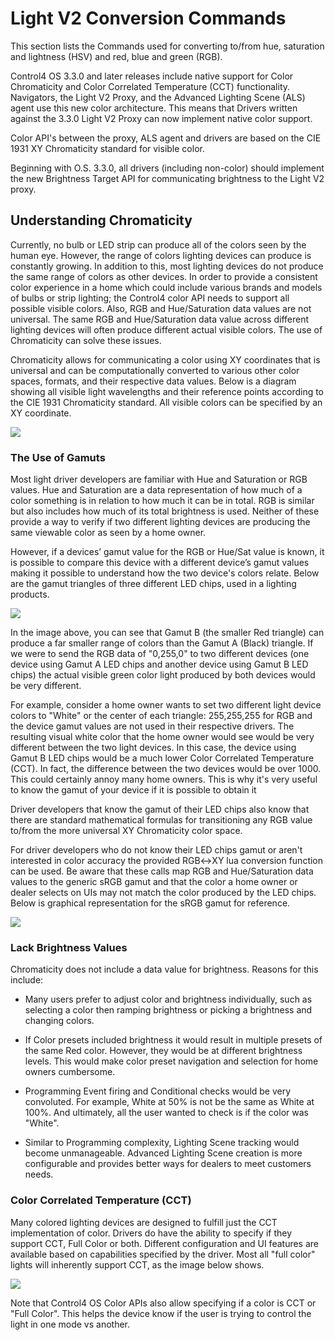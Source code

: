 # Light V2 Conversion Commands

This section lists the Commands used for converting to/from hue, saturation and lightness (HSV) and red, blue and green (RGB).

Control4 OS 3.3.0 and later releases include native support for Color Chromaticity and Color Correlated Temperature (CCT) functionality. Navigators, the Light V2 Proxy, and the Advanced Lighting Scene (ALS) agent use this new color architecture. This means that Drivers written against the 3.3.0 Light V2 Proxy can now implement native color support.

Color API's between the proxy, ALS agent and drivers are based on the CIE 1931 XY Chromaticity standard for visible color.

Beginning with O.S. 3.3.0, all drivers (including non-color) should implement the new Brightness Target API for communicating brightness to the Light V2 proxy.



## Understanding Chromaticity

Currently, no bulb or LED strip can produce all of the colors seen by the human eye. However, the range of colors lighting devices can produce is constantly growing. In addition to this, most lighting devices do not produce the same range of colors as other devices. In order to provide a consistent color experience in a home which could include various brands and models of bulbs or strip lighting; the Control4 color API needs to support all possible visible colors. Also, RGB and Hue/Saturation data values are not universal. The same RGB and Hue/Saturation data value across different lighting devices will often produce different actual visible colors. The use of  Chromaticity can solve these issues. 

Chromaticity allows for communicating a color using XY coordinates that is universal and can be computationally converted to various other color spaces, formats, and their respective data values. Below is a diagram showing all visible light wavelengths and their reference points according to the CIE 1931 Chromaticity standard. All visible colors can be specified by an XY coordinate.


<img src="images/64_2-01.png"/>



### The Use of Gamuts

Most light driver developers are familiar with Hue and Saturation or RGB values. Hue and Saturation are a data representation of how much of a color something is in relation to how much it can be in total. RGB is similar but also includes how much of its total brightness is used. Neither of these provide a way to verify if two different lighting devices are producing the same viewable color as seen by a home owner. 

However, if a devices’ gamut value for the RGB or Hue/Sat value is known, it is possible to compare this device with a different device’s gamut values making it possible to understand how the two device's colors relate. Below are the gamut triangles of three different LED chips, used in a lighting products.

<img src="images/64_3-02.png"/>

In the image above, you can see that Gamut B (the smaller Red triangle) can produce a far smaller range of colors than the Gamut A (Black) triangle. If we were to send the RGB data of "0,255,0" to two different devices (one device using Gamut A LED chips and another device using Gamut B LED chips) the actual visible green color light produced by both devices would be very different. 

For example, consider a home owner wants to set two different light device colors to "White" or the center of each triangle:  255,255,255 for RGB and the device gamut values are not used in their respective drivers. The resulting visual white color that the home owner would see would be very different between the two light devices. In this case, the device using Gamut B LED chips would be a much lower Color Correlated Temperature (CCT). In fact, the difference between the two devices would be over 1000. This could certainly annoy many home owners. This is why it's very useful to know the gamut of your device if it is possible to obtain it

Driver developers that know the gamut of their LED chips also know that there are standard mathematical formulas for transitioning any RGB value to/from the more universal XY Chromaticity color space.

For driver developers who do not know their LED chips gamut or aren't interested in color accuracy the provided RGB↔XY  lua conversion function can be used. Be aware that these calls map RGB and Hue/Saturation data values to the generic sRGB gamut and that the color a home owner or dealer selects on UIs may not match the color produced by the LED chips. Below is graphical representation for the sRGB gamut for reference.

<img src="images/64_2-03.png"/>



### Lack Brightness Values

Chromaticity does not include a data value for brightness. Reasons for this include:

- Many users prefer to adjust color and brightness individually, such as selecting a color then ramping brightness or picking a brightness and changing colors.

- If Color presets included brightness it would result in multiple presets of the same Red color. However, they would be at different brightness levels. This would make color preset navigation and selection for home owners cumbersome.

- Programming Event firing and Conditional checks would be very convoluted. For example, White at 50% is not be the same as White at 100%. And ultimately,  all the user wanted to check is if the color was "White".

- Similar to Programming complexity, Lighting Scene tracking would become unmanageable. Advanced Lighting Scene creation is more configurable and provides better ways for dealers to meet customers needs.



### Color Correlated Temperature (CCT)

Many colored lighting devices are designed to fulfill just the CCT implementation of color. Drivers do have the ability to specify if they support CCT, Full Color or both. Different configuration and UI features are available based on capabilities specified by the driver. Most all "full color" lights will inherently support CCT, as the image below shows. 


<img src="images/64_4-03.png"/>

Note that Control4 OS Color APIs also allow specifying if a color is CCT or "Full Color". This helps the device know if the user is trying to control the light in one mode vs another.